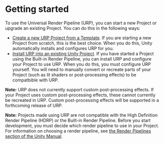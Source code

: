 # Getting started

To use the Universal Render Pipeline (URP), you can start a new Project or upgrade an existing Project. You can do this in the following ways:

- [Create a new URP Project from a Template](creating-a-new-project-with-urp.md). If you are starting a new Project from scratch, this is the best choice. When you do this, Unity automatically installs and configures URP for you.
- [Install URP into an existing Unity Project](InstallURPIntoAProject.md). If you have started a Project using the Built-in Render Pipeline, you can install URP and configure your Project to use URP. When you do this, you must configure URP yourself. You will need to manually convert or recreate parts of your Project (such as lit shaders or post-processing effects) to be compatbible with URP.

**Note:** URP does not currently support custom post-processing effects. If your Project uses custom post-processing effects, these cannot currently be recreated in URP. Custom post-processing effects will be supported in a forthcoming release of URP.

**Note:** Projects made using URP are not compatible with the High Definition Render Pipeline (HDRP) or the Built-in Render Pipeline. Before you start development, you must decide which render pipeline to use in your Project. For information on choosing a render pipeline, see [the Render Pipelines section of the Unity Manual](https://docs.unity3d.com/2019.3/Documentation/Manual/render-pipelines.html).